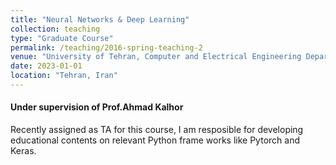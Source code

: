 ```yaml
---
title: "Neural Networks & Deep Learning"
collection: teaching
type: "Graduate Course"
permalink: /teaching/2016-spring-teaching-2
venue: "University of Tehran, Computer and Electrical Engineering Department"
date: 2023-01-01
location: "Tehran, Iran"
---
```


#### Under supervision of Prof.Ahmad Kalhor
Recently assigned as TA for this course, I am resposible for developing educational contents on relevant Python frame works like Pytorch and Keras.

